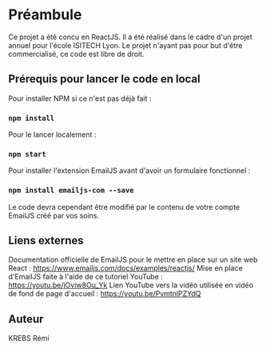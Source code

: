 # Préambule

Ce projet a été concu en ReactJS. Il a été réalisé dans le cadre d'un projet annuel pour l'école ISITECH Lyon.
Le projet n'ayant pas pour but d'être commercialisé, ce code est libre de droit.

## Prérequis pour lancer le code en local

Pour installer NPM si ce n'est pas déjà fait :
### `npm install`

Pour le lancer localement :
### `npm start`

 Pour installer l'extension EmailJS avant d'avoir un formulaire fonctionnel :
### `npm install emailjs-com --save`

Le code devra cependant être modifié par le contenu de votre compte EmailJS créé par vos soins.

## Liens externes

Documentation officielle de EmailJS pour le mettre en place sur un site web React : https://www.emailjs.com/docs/examples/reactjs/
Mise en place d'EmailJS faite à l'aide de ce tutoriel YouTube : https://youtu.be/jOviw8Ou_Yk
Lien YouTube vers la vidéo utilisée en vidéo de fond de page d'accueil : https://youtu.be/PvmtnlPZYdQ

## Auteur
KREBS Rémi